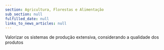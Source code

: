 ```yaml
---
section: Agricultura, Florestas e Alimentação
sub_section: null
fulfilled_date: null
links_to_news_articles: null
---
```


Valorizar os sistemas de produção extensiva, considerando a qualidade dos produtos